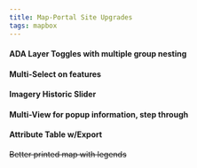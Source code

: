 ```yaml
---
title: Map-Portal Site Upgrades
tags: mapbox
---
```


#### ADA Layer Toggles with multiple group nesting


#### Multi-Select on features

#### Imagery Historic Slider

#### Multi-View for popup information, step through

#### Attribute Table w/Export

~~Better printed map with legends~~